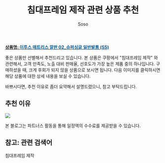 ﻿---
layout: post
title:  "침대프레임 제작 관련 상품 추천"
author: Soso
categories: [ 가구/인테리어 ]
tags: [침대프레임 제작]
image: https://ads-partners.coupang.com/image1/IKL6tUPzmfbJ_h_1IDD8CzaRiW0uJEQM9DFYD3F-AxlfbtOUAG-ly1hqcqVfRr2GrBRex678YkzOyvYNDS743PWtPa7ynhF26OUdvlRYDT4UTbqB6SFsGIOs-hBFJS_ccCmY1pPb-yvto2aotTqQ32dJnXF_6YnHxI7pjDqjEJ9IbgztCtbO1TEeruEF85ah96kMMZ3NukdEfQ9yV0pHFm0CbhpI7o_2-uzC5zMsbmcuYuqESpxoO9cv76tcldbVMCdHAoc6JWv6va876cZeWLILo9mxCy27zHG8qq3L8A== 
description: "쿠팡에서 침대프레임 제작 관련 상품으로 가장 고객 선호도가 높은 제품 중 하나입니다."
---

<a href="https://link.coupang.com/re/AFFSDP?lptag=AF5673682&pageKey=5064351084&itemId=6843105675&vendorItemId=3024360587&traceid=V0-153-c6132d831e1a95fc&requestid=20231102082337305107376709&token=31850C%7CMIXED"><b>상품명: <font color='#01579B'>이투스 매트리스 깔판 02_슈퍼싱글 일반발통 (SS)</font></b></a>

좋은 상품만 선별해서 추천드리고 있습니다.
본 상품은 쿠팡에서 "침대프레임 제작" 와 관련해서, 고객 만족도, 노출 대비 판매율, 선호도가 가장 높은 제품 중의 하나입니다.
구매하셨을 때, 크게 후회가 되지 않을 상품으로 보시면 됩니다. 
다음 이미지를 클릭하시면 해당 상품에 대한 상세 내용을 보실 수 있습니다.

바쁘시다면, 추천 이유로 좀더 요약해서 설명드렸으니, 참고 부탁드립니다.

## 추천 이유 

<a href="https://link.coupang.com/re/AFFSDP?lptag=AF5673682&pageKey=5064351084&itemId=6843105675&vendorItemId=3024360587&traceid=V0-153-c6132d831e1a95fc&requestid=20231102082337305107376709&token=31850C%7CMIXED"><img src="https://thumbnail8.coupangcdn.com/thumbnails/remote/q89/image/vendor_inventory/9497/bb239c23c039514fa914a093cfea0aecf1add84ba7b7ef28d4492c17c78a.jpg"></a> 

본 블로그는 파트너스 활동을 통해 일정액의 수수료를 제공받을 수 있습니다.

## 참고: 관련 검색어    
침대프레임 제작